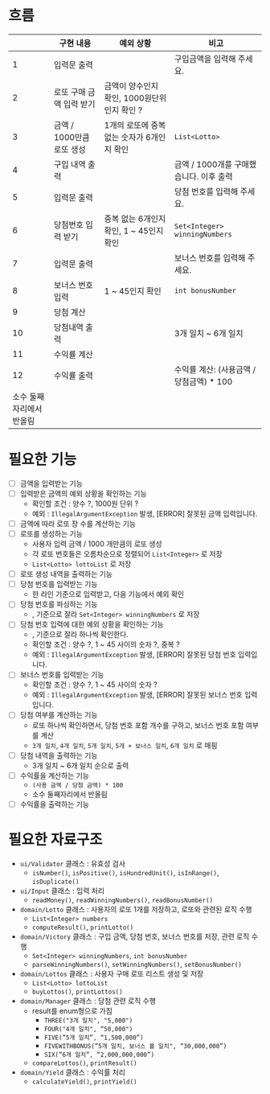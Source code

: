 # 흐름
|  | 구현 내용 | 예외 상황 | 비고                            |
| --- | --- | --- |-------------------------------|
| 1 | 입력문 출력 |  | 구입금액을 입력해 주세요.                |
| 2 | 로또 구매 금액 입력 받기 | 금액이 양수인지 확인, 1000원단위인지 확인 ? |                               |
| 3 | 금액 / 1000만큼 로또 생성 | 1개의 로또에 중복없는 숫자가 6개인지 확인 | `List<Lotto>`                 |
| 4 | 구입 내역 출력 |  | 금액 / 1000개를 구매했습니다. 이후 출력     |
| 5 | 입력문 출력 |  | 당첨 번호를 입력해 주세요.               |
| 6 | 당첨번호 입력 받기 | 중복 없는 6개인지 확인, 1 ~ 45인지 확인 | `Set<Integer> winningNumbers` |
| 7 | 입력문 출력 |  | 보너스 번호를 입력해 주세요.              |
| 8 | 보너스 번호 입력 | 1 ~ 45인지 확인 | `int bonusNumber`             |
| 9 | 당첨 계산 |  |                               |
| 10 | 당첨내역 출력 |  | 3개 일치 ~ 6개 일치                 |
| 11 | 수익률 계산 |  |                               |
| 12 | 수익률 출력 |  | 수익률 계산: (사용금액 / 당첨금액) * 100   
소수 둘째자리에서 반올림 |


# 필요한 기능
- [ ]  금액을 입력받는 기능
- [ ]  입력받은 금액의 예외 상황을 확인하는 기능
    - 확인할 조건 : 양수 ?, 1000원 단위 ?
    - 예외 : `IllegalArgumentException` 발생, [ERROR] 잘못된 금액 입력입니다.
- [ ]  금액에 따라 로또 장 수를 계산하는 기능
- [ ]  로또를 생성하는 기능
    - 사용자 입력 금액 / 1000 개만큼의 로또 생성
    - 각 로또 번호들은 오름차순으로 정렬되어 `List<Integer>` 로 저장
    - `List<Lotto> lottoList` 로 저장
- [ ]  로또 생성 내역을 출력하는 기능
- [ ]  당첨 번호를 입력받는 기능
    - 한 라인 기준으로 입력받고, 다음 기능에서 예외 확인
- [ ]  당첨 번호를 파싱하는 기능
    - , 기준으로 잘라 `Set<Integer> winningNumbers` 로 저장
- [ ]  당첨 번호 입력에 대한 예외 상황을 확인하는 기능
    - , 기준으로 잘라 하나씩 확인한다.
    - 확인할 조건 : 양수 ?, 1 ~ 45 사이의 숫자 ?, 중복 ?
    - 예외 : `IllegalArgumentException` 발생, [ERROR] 잘못된 당첨 번호 입력입니다.
- [ ]  보너스 번호를 입력받는 기능
    - 확인할 조건 : 양수 ?, 1 ~ 45 사이의 숫자 ?
    - 예외 : `IllegalArgumentException` 발생, [ERROR] 잘못된 보너스 번호 입력입니다.
- [ ]  당첨 여부를 계산하는 기능
    - 로또 하나씩 확인하면서, 당첨 번호 포함 개수를 구하고, 보너스 번호 포함 여부를 계산
    - `3개 일치`, `4개 일치`, `5개 일치`, `5개 + 보너스 일치`, `6개 일치` 로 매핑
- [ ]  당첨 내역을 출력하는 기능
    - 3개 일치 ~ 6개 일치 순으로 출력
- [ ]  수익률을 계산하는 기능
    - `(사용 금액 / 당첨 금액) * 100`
    - 소수 둘째자리에서 반올림
- [ ]  수익률을 출력하는 기능

# 필요한 자료구조
- `ui/Validator` 클래스 : 유효성 검사
    - `isNumber()`, `isPositive()`, `isHundredUnit()`, `isInRange()`, `isDuplicate()`
- `ui/Input` 클래스 : 입력 처리
    - `readMoney()`, `readWinningNumbers()`, `readBonusNumber()`
- `domain/Lotto` 클래스 : 사용자의 로또 1개를 저장하고, 로또와 관련된 로직 수행
    - `List<Integer> numbers`
    - `computeResult()`, `printLotto()`
- `domain/Victory` 클래스 : 구입 금액, 당첨 번호, 보너스 번호를 저장, 관련 로직 수행
    - `Set<Integer> winningNumbers`, `int bonusNumber`
    - `parseWinningNumbers()`, `setWinningNumbers()`, `setBonusNumber()`
- `domain/Lottos` 클래스 : 사용자 구매 로또 리스트 생성 및 저장
    - `List<Lotto> lottoList`
    - `buyLottos()`, `printLottos()`
- `domain/Manager` 클래스 : 당첨 관련 로직 수행
    - result를 enum형으로 가짐
        - `THREE("3개 일치", "5,000")`
        - `FOUR("4개 일치", “50,000")`
        - `FIVE(”5개 일치”, “1,500,000”)`
        - `FIVEWITHBONUS(”5개 일치, 보너스 볼 일치", “30,000,000”)`
        - `SIX(”6개 일치”, “2,000,000,000”)`
    - `compareLottos()`, `printResult()`
- `domain/Yield` 클래스 : 수익률 처리
    - `calculateYield()`, `printYield()`